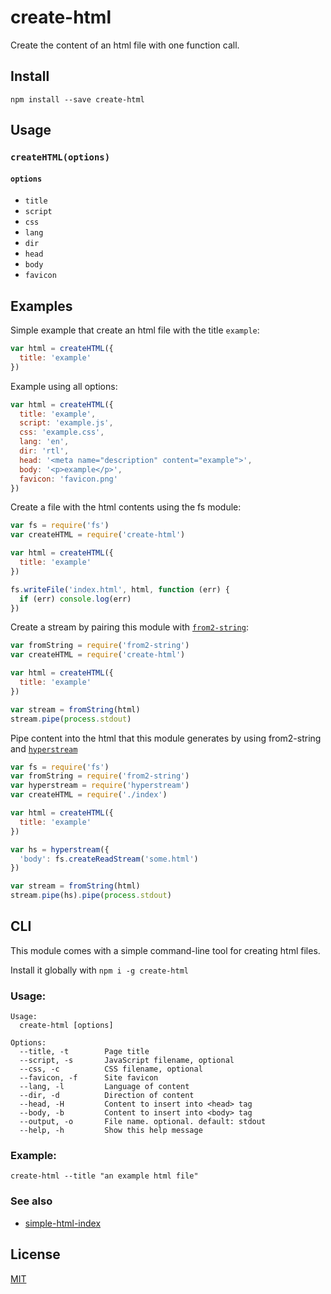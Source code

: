 # create-html

Create the content of an html file with one function call.

## Install

```
npm install --save create-html
```

## Usage

### `createHTML(options)`

#### `options`
- `title`
- `script`
- `css`
- `lang`
- `dir`
- `head`
- `body`
- `favicon`

## Examples

Simple example that create an html file with the title `example`:

```js
var html = createHTML({
  title: 'example'
})
```

Example using all options:

```js
var html = createHTML({
  title: 'example',
  script: 'example.js',
  css: 'example.css',
  lang: 'en',
  dir: 'rtl',
  head: '<meta name="description" content="example">',
  body: '<p>example</p>',
  favicon: 'favicon.png'
})
```

Create a file with the html contents using the fs module:

```js
var fs = require('fs')
var createHTML = require('create-html')

var html = createHTML({
  title: 'example'
})

fs.writeFile('index.html', html, function (err) {
  if (err) console.log(err)
})
```

Create a stream by pairing this module with [`from2-string`](http://npmjs.com/from2-string):

```js
var fromString = require('from2-string')
var createHTML = require('create-html')

var html = createHTML({
  title: 'example'
})

var stream = fromString(html)
stream.pipe(process.stdout)
```

Pipe content into the html that this module generates by using from2-string and [`hyperstream`](http://npmjs.com/hyperstream)

```js
var fs = require('fs')
var fromString = require('from2-string')
var hyperstream = require('hyperstream')
var createHTML = require('./index')

var html = createHTML({
  title: 'example'
})

var hs = hyperstream({
  'body': fs.createReadStream('some.html')
})

var stream = fromString(html)
stream.pipe(hs).pipe(process.stdout)
```

## CLI

This module comes with a simple command-line tool for creating html files.

Install it globally with `npm i -g create-html`

### Usage:

```
Usage:
  create-html [options]

Options:
  --title, -t        Page title
  --script, -s       JavaScript filename, optional
  --css, -c          CSS filename, optional
  --favicon, -f      Site favicon
  --lang, -l         Language of content
  --dir, -d          Direction of content
  --head, -H         Content to insert into <head> tag
  --body, -b         Content to insert into <body> tag
  --output, -o       File name. optional. default: stdout
  --help, -h         Show this help message
```

### Example:

```
create-html --title "an example html file"
```

### See also
- [simple-html-index](https://github.com/mattdesl/simple-html-index)

## License
[MIT](LICENSE.md)
